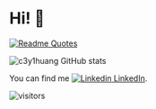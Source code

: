 # Hi! 👋

<!-- ![Jokes Card](https://readme-jokes.vercel.app/api?theme=vue) -->
[![Readme Quotes](https://quotes-github-readme.vercel.app/api?type=horizontal)](https://github.com/piyushsuthar/github-readme-quotes)

![c3y1huang GitHub stats](https://github-readme-stats.vercel.app/api?username=c3y1huang&count_private=true&show_icons=true&cache_seconds=1800)

You can find me [![Linkedin](https://i.stack.imgur.com/gVE0j.png) LinkedIn](https://www.linkedin.com/in/c3y1huang/).

![visitors](https://visitor-badge.glitch.me/badge?page_id=c3y1huang&left_color=grey&right_color=blue)

<!--
**c3y1huang/c3y1huang** is a ✨ _special_ ✨ repository because its `README.md` (this file) appears on your GitHub profile.

Here are some ideas to get you started:

- 🔭 I’m currently working on ...
- 🌱 I’m currently learning ...
- 👯 I’m looking to collaborate on ...
- 🤔 I’m looking for help with ...
- 💬 Ask me about ...
- 📫 How to reach me: ...
- 😄 Pronouns: ...
- ⚡ Fun fact: ...
-->
